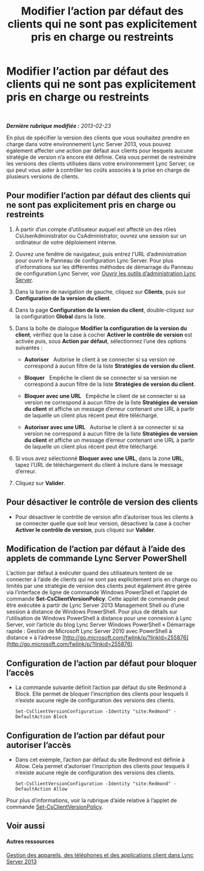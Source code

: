 ﻿---
title: Modifier l’action par défaut des clients qui ne sont pas explicitement pris en charge ou restreints
TOCTitle: Modifier l’action par défaut des clients qui ne sont pas explicitement pris en charge ou restreints
ms:assetid: 548dd0f5-62fe-4c3f-8952-2b9fd4c5fff3
ms:mtpsurl: https://technet.microsoft.com/fr-fr/library/Gg520994(v=OCS.15)
ms:contentKeyID: 49297269
ms.date: 05/20/2016
mtps_version: v=OCS.15
ms.translationtype: HT
---

# Modifier l’action par défaut des clients qui ne sont pas explicitement pris en charge ou restreints

 

_**Dernière rubrique modifiée :** 2013-02-23_

En plus de spécifier la version des clients que vous souhaitez prendre en charge dans votre environnement Lync Server 2013, vous pouvez également affecter une action par défaut aux clients pour lesquels aucune stratégie de version n’a encore été définie. Cela vous permet de restreindre les versions des clients utilisées dans votre environnement Lync Server, ce qui peut vous aider à contrôler les coûts associés à la prise en charge de plusieurs versions de clients.

## Pour modifier l’action par défaut des clients qui ne sont pas explicitement pris en charge ou restreints

1.  À partir d’un compte d’utilisateur auquel est affecté un des rôles CsUserAdministrator ou CsAdministrator, ouvrez une session sur un ordinateur de votre déploiement interne.

2.  Ouvrez une fenêtre de navigateur, puis entrez l’URL d’administration pour ouvrir le Panneau de configuration Lync Server. Pour plus d’informations sur les différentes méthodes de démarrage du Panneau de configuration Lync Server, voir [Ouvrir les outils d’administration Lync Server](lync-server-2013-open-lync-server-administrative-tools.md).

3.  Dans la barre de navigation de gauche, cliquez sur **Clients**, puis sur **Configuration de la version du client**.

4.  Dans la page **Configuration de la version du client**, double-cliquez sur la configuration **Global** dans la liste.

5.  Dans la boîte de dialogue **Modifier la configuration de la version du client**, vérifiez que la case à cocher **Activer le contrôle de version** est activée puis, sous **Action par défaut**, sélectionnez l’une des options suivantes :
    
      - **Autoriser**   Autorise le client à se connecter si sa version ne correspond à aucun filtre de la liste **Stratégies de version du client**.
    
      - **Bloquer**   Empêche le client de se connecter si sa version ne correspond à aucun filtre de la liste **Stratégies de version du client**.
    
      - **Bloquer avec une URL**   Empêche le client de se connecter si sa version ne correspond à aucun filtre de la liste **Stratégies de version du client** et affiche un message d’erreur contenant une URL à partir de laquelle un client plus récent peut être téléchargé.
    
      - **Autoriser avec une URL**   Autorise le client à se connecter si sa version ne correspond à aucun filtre de la liste **Stratégies de version du client** et affiche un message d’erreur contenant une URL à partir de laquelle un client plus récent peut être téléchargé.

6.  Si vous avez sélectionné **Bloquer avec une URL**, dans la zone **URL**, tapez l’URL de téléchargement du client à inclure dans le message d’erreur.

7.  Cliquez sur **Valider**.

## Pour désactiver le contrôle de version des clients

  - Pour désactiver le contrôle de version afin d’autoriser tous les clients à se connecter quelle que soit leur version, désactivez la case à cocher **Activer le contrôle de version**, puis cliquez sur **Valider**.

## Modification de l’action par défaut à l’aide des applets de commande Lync Server PowerShell

L’action par défaut à exécuter quand des utilisateurs tentent de se connecter à l’aide de clients qui ne sont pas explicitement pris en charge ou limités par une stratégie de version des clients peut également être gérée via l’interface de ligne de commande Windows PowerShell et l’applet de commande **Set-CsClientVersionPolicy**. Cette applet de commande peut être exécutée à partir de Lync Server 2013 Management Shell ou d’une session à distance de Windows PowerShell. Pour plus de détails sur l’utilisation de Windows PowerShell à distance pour une connexion à Lync Server, voir l’article du blog Lync Server Windows PowerShell « Démarrage rapide : Gestion de Microsoft Lync Server 2010 avec PowerShell à distance » à l’adresse [http://go.microsoft.com/fwlink/p/?linkId=255876](http://go.microsoft.com/fwlink/p/?linkid=255876).

## Configuration de l’action par défaut pour bloquer l’accès

  - La commande suivante définit l’action par défaut du site Redmond à Block. Elle permet de bloquer l’inscription des clients pour lesquels il n’existe aucune règle de configuration des versions des clients.
    
        Set-CsClientVersionConfiguration -Identity "site:Redmond" -DefaultAction Block

## Configuration de l’action par défaut pour autoriser l’accès

  - Dans cet exemple, l’action par défaut du site Redmond est définie à Allow. Cela permet d’autoriser l’inscription des clients pour lesquels il n’existe aucune règle de configuration des versions des clients.
    
        Set-CsClientVersionConfiguration -Identity "site:Redmond" -DefaultAction Allow

Pour plus d’informations, voir la rubrique d’aide relative à l’applet de commande [Set-CsClientVersionPolicy](https://docs.microsoft.com/en-us/powershell/module/skype/Set-CsClientVersionPolicy).

## Voir aussi

#### Autres ressources

[Gestion des appareils, des téléphones et des applications client dans Lync Server 2013](lync-server-2013-managing-devices-phones-and-client-applications.md)

